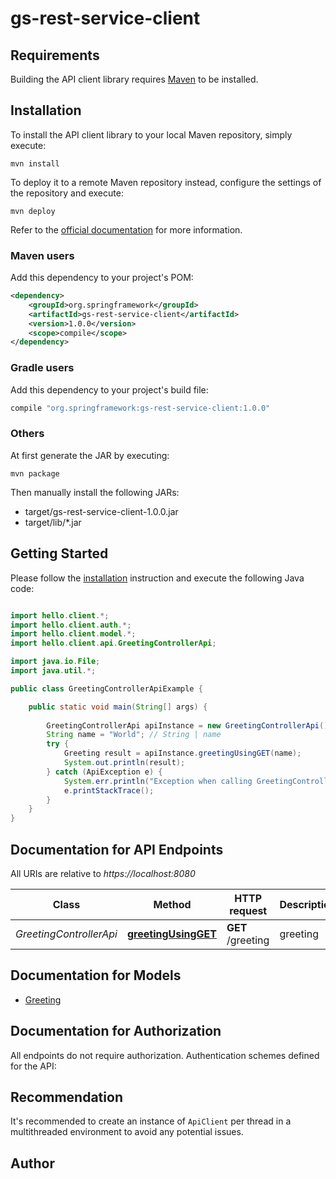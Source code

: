 # gs-rest-service-client

## Requirements

Building the API client library requires [Maven](https://maven.apache.org/) to be installed.

## Installation

To install the API client library to your local Maven repository, simply execute:

```shell
mvn install
```

To deploy it to a remote Maven repository instead, configure the settings of the repository and execute:

```shell
mvn deploy
```

Refer to the [official documentation](https://maven.apache.org/plugins/maven-deploy-plugin/usage.html) for more information.

### Maven users

Add this dependency to your project's POM:

```xml
<dependency>
    <groupId>org.springframework</groupId>
    <artifactId>gs-rest-service-client</artifactId>
    <version>1.0.0</version>
    <scope>compile</scope>
</dependency>
```

### Gradle users

Add this dependency to your project's build file:

```groovy
compile "org.springframework:gs-rest-service-client:1.0.0"
```

### Others

At first generate the JAR by executing:

    mvn package

Then manually install the following JARs:

* target/gs-rest-service-client-1.0.0.jar
* target/lib/*.jar

## Getting Started

Please follow the [installation](#installation) instruction and execute the following Java code:

```java

import hello.client.*;
import hello.client.auth.*;
import hello.client.model.*;
import hello.client.api.GreetingControllerApi;

import java.io.File;
import java.util.*;

public class GreetingControllerApiExample {

    public static void main(String[] args) {
        
        GreetingControllerApi apiInstance = new GreetingControllerApi();
        String name = "World"; // String | name
        try {
            Greeting result = apiInstance.greetingUsingGET(name);
            System.out.println(result);
        } catch (ApiException e) {
            System.err.println("Exception when calling GreetingControllerApi#greetingUsingGET");
            e.printStackTrace();
        }
    }
}

```

## Documentation for API Endpoints

All URIs are relative to *https://localhost:8080*

Class | Method | HTTP request | Description
------------ | ------------- | ------------- | -------------
*GreetingControllerApi* | [**greetingUsingGET**](docs/GreetingControllerApi.md#greetingUsingGET) | **GET** /greeting | greeting


## Documentation for Models

 - [Greeting](docs/Greeting.md)


## Documentation for Authorization

All endpoints do not require authorization.
Authentication schemes defined for the API:

## Recommendation

It's recommended to create an instance of `ApiClient` per thread in a multithreaded environment to avoid any potential issues.

## Author



